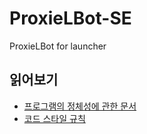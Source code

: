 # ProxieLBot-SE
ProxieLBot for launcher
## 읽어보기
* [프로그램의 정체성에 관한 문서](about.md)
* [코드 스타일 규칙](res/CodeStyle.md)